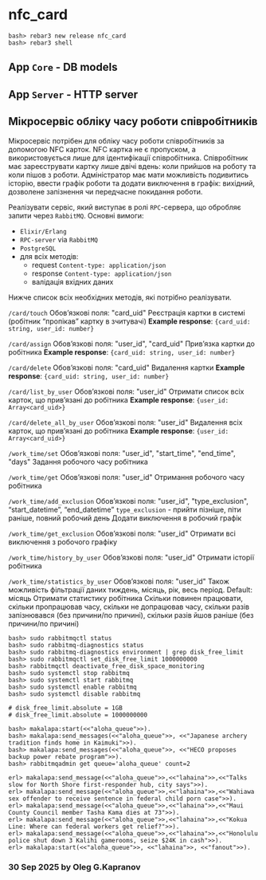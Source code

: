 nfc_card
=====

```
bash> rebar3 new release nfc_card
bash> rebar3 shell
```

## App `Core` - DB models

## App `Server` - HTTP server

## Мікросервіс обліку часу роботи співробітників

Мікросервіс потрібен для обліку часу роботи співробітників за допомогою NFC карток.
NFC картка не є пропуском, а використовується лише для ідентифікації співробітника.
Співробітник має зареєструвати картку лише двічі вдень: коли прийшов на роботу та
коли пішов з роботи.
Адміністратор має мати можливість подивитись історію, ввести графік роботи та
додати виключення в графік: вихідний, дозволене запізнення чи передчасне покидання
роботи.

Реалізувати сервіс, який виступає в ролі `RPC`-сервера, що обробляє запити через
`RabbitMQ`. Основні вимоги:

- `Elixir/Erlang`
- `RPC-server` via `RabbitMQ`
- `PostgreSQL`
- для всіх методів:
    - request `Content-type: application/json`
    - response `Content-type: application/json`
    - валідація вхідних даних

Нижче список всіх необхідних методів, які потрібно реалізувати.

`/card/touch`
Обов’язкові поля: "card_uid"
Реєстрація картки в системі (робітник “пропікав” картку в зчитувачі)
**Example response**: `{card_uid: string, user_id: number}`

`/card/assign`
Обов’язкові поля: "user_id", "card_uid"
Прив’язка картки до робітника
**Example response**: `{card_uid: string, user_id: number}`

`/card/delete`
Обов’язкові поля: "card_uid"
Видалення картки 
**Example response**: `{card_uid: string, user_id: number}`

`/card/list_by_user`
Обов’язкові поля: "user_id"
Отримати список всіх карток, що прив’язані до робітника
**Example response**: `{user_id: Array<card_uid>}`

`/card/delete_all_by_user`
Обов’язкові поля: "user_id"
Видалення всіх карток, що прив’язані до робітника
**Example response**: `{user_id: Array<card_uid>}`

`/work_time/set`
Обов’язкові поля: "user_id", "start_time", "end_time", "days"
Задання робочого часу робітника

`/work_time/get`
Обов’язкові поля: "user_id"
Отримання робочого часу робітника

`/work_time/add_exclusion`
Обов’язкові поля: "user_id", "type_exclusion", “start_datetime”, “end_datetime”
`type_exclusion` - прийти пізніше, піти раніше, повний робочий день
Додати виключення в робочий графік

`/work_time/get_exclusion`
Обов’язкові поля: "user_id"
Отримати всі виключення з робочого графіку

`/work_time/history_by_user`
Обов’язкові поля: "user_id"
Отримати історії робітника

`/work_time/statistics_by_user`
Обов’язкові поля: "user_id"
Також можливість фільтрації даних тиждень, місяць, рік, весь період. Default: місяць
Отримати статистику робітника
Скільки повинен працювати, скільки пропрацював часу, скільки не допрацював часу,
скільки разів запізнювався (без причини/по причині), скільки разів йшов раніше (без
причини/по причині)

```
bash> sudo rabbitmqctl status
bash> sudo rabbitmq-diagnostics status
bash> sudo rabbitmq-diagnostics environment | grep disk_free_limit
bash> sudo rabbitmqctl set_disk_free_limit 1000000000
bash> rabbitmqctl deactivate_free_disk_space_monitoring
bash> sudo systemctl stop rabbitmq
bash> sudo systemctl start rabbitmq
bash> sudo systemctl enable rabbitmq
bash> sudo systemctl disable rabbitmq

# disk_free_limit.absolute = 1GB
# disk_free_limit.absolute = 1000000000

bash> makalapa:start(<<"aloha_queue">>).
bash> makalapa:send_messages(<<"aloha_queue">>, <<"Japanese archery tradition finds home in Kaimuki">>).
bash> makalapa:send_messages(<<"aloha_queue">>, <<"HECO proposes backup power rebate program">>).
bash> rabbitmqadmin get queue='aloha_queue' count=2
```

```
erl> makalapa:send_message(<<"aloha_queue">>,<<"lahaina">>,<<"Talks slow for North Shore first-responder hub, city says">>).
erl> makalapa:send_message(<<"aloha_queue">>,<<"lahaina">>,<<"Wahiawa sex offender to receive sentence in federal child porn case">>).
erl> makalapa:send_message(<<"aloha_queue">>,<<"lahaina">>,<<"Maui County Council member Tasha Kama dies at 73">>).
erl> makalapa:send_message(<<"aloha_queue">>,<<"lahaina">>,<<"Kokua Line: Where can federal workers get relief?">>).
erl> makalapa:send_message(<<"aloha_queue">>,<<"lahaina">>,<<"Honolulu police shut down 3 Kalihi gamerooms, seize $24K in cash">>).
erl> makalapa:start(<<"aloha_queue">>, <<"lahaina">>, <<"fanout">>).
```

### 30 Sep 2025 by Oleg G.Kapranov

[1]: http://127.0.0.1:15672
[2]: http://192.168.2.157:15672
[3]: https://www.rabbitmq.com/docs/management-cli
[4]: https://raw.githubusercontent.com/rabbitmq/rabbitmq-server/v4.1.x/deps/rabbitmq_management/bin/rabbitmqadmin
[5]: https://www.rabbitmq.com/docs/publishers
[6]: https://www.rabbitmq.com/docs/consumers
[7]: https://www.rabbitmq.com/tutorials/tutorial-three-python
